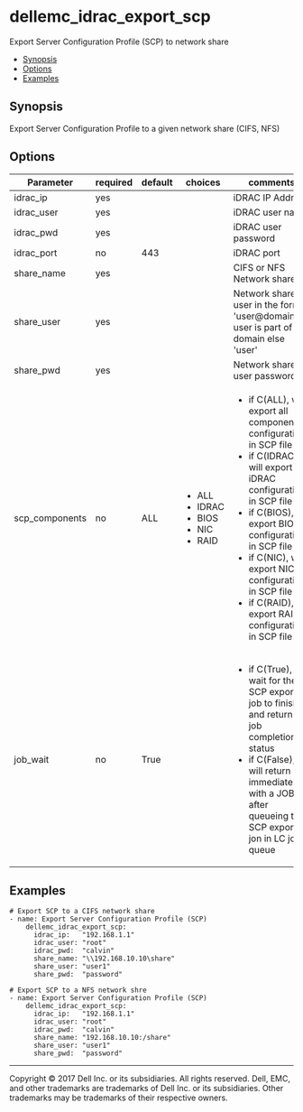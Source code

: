 # dellemc_idrac_export_scp
Export Server Configuration Profile (SCP) to network share

  * [Synopsis](#Synopsis)
  * [Options](#Options)
  * [Examples](#Examples)

## <a name="Synopsis"></a>Synopsis
 Export Server Configuration Profile to a given network share (CIFS, NFS)

## <a name="Options"></a>Options

| Parameter     | required    | default  | choices    | comments |
| ------------- |-------------| ---------|----------- |--------- |
| idrac_ip  |   yes  |  | |  iDRAC IP Address  |
| idrac_user  |   yes  |  | |  iDRAC user name  |
| idrac_pwd  |   yes  |  | |  iDRAC user password  |
| idrac_port  |   no  |  443  | |  iDRAC port  |
| share_name  |   yes  |  | |  CIFS or NFS Network share  |
| share_user  |   yes  |  | |  Network share user in the format 'user@domain' if user is part of a domain else 'user'  |
| share_pwd  |   yes  |  | |  Network share user password  |
| scp_components  |   no  |  ALL  | <ul> <li>ALL</li>  <li>IDRAC</li>  <li>BIOS</li>  <li>NIC</li>  <li>RAID</li> </ul> |  <ul><li>if C(ALL), will export all components configurations in SCP file</li><li>if C(IDRAC), will export iDRAC configuration in SCP file</li><li>if C(BIOS), will export BIOS configuration in SCP file</li><li>if C(NIC), will export NIC configuration in SCP file</li><li>if C(RAID), will export RAID configuration in SCP file</li></ul>  |
| job_wait  |   no  |  True  | |  <ul><li>if C(True), will wait for the SCP export job to finish and return the job completion status</li><li>if C(False), will return immediately with a JOB ID after queueing the SCP export jon in LC job queue</li></ul>  |

## <a name="Examples"></a>Examples

```
# Export SCP to a CIFS network share
- name: Export Server Configuration Profile (SCP)
    dellemc_idrac_export_scp:
      idrac_ip:   "192.168.1.1"
      idrac_user: "root"
      idrac_pwd:  "calvin"
      share_name: "\\192.168.10.10\share"
      share_user: "user1"
      share_pwd:  "password"
```

```
# Export SCP to a NFS network shre
- name: Export Server Configuration Profile (SCP)
    dellemc_idrac_export_scp:
      idrac_ip:   "192.168.1.1"
      idrac_user: "root"
      idrac_pwd:  "calvin"
      share_name: "192.168.10.10:/share"
      share_user: "user1"
      share_pwd:  "password"
```

---

Copyright © 2017 Dell Inc. or its subsidiaries. All rights reserved. Dell, EMC, and other trademarks are trademarks of Dell Inc. or its subsidiaries. Other trademarks may be trademarks of their respective owners.
